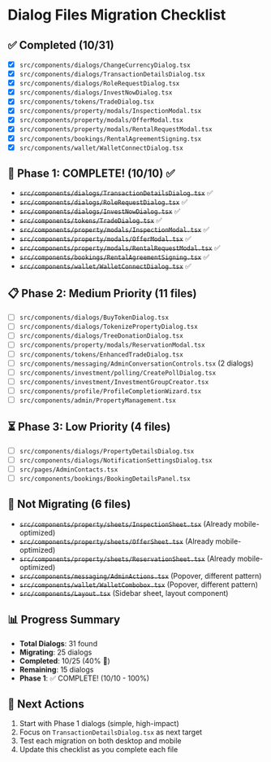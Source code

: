 # Dialog Files Migration Checklist

## ✅ Completed (10/31) 
- [x] `src/components/dialogs/ChangeCurrencyDialog.tsx`
- [x] `src/components/dialogs/TransactionDetailsDialog.tsx`
- [x] `src/components/dialogs/RoleRequestDialog.tsx`
- [x] `src/components/dialogs/InvestNowDialog.tsx`
- [x] `src/components/tokens/TradeDialog.tsx`
- [x] `src/components/property/modals/InspectionModal.tsx`
- [x] `src/components/property/modals/OfferModal.tsx`
- [x] `src/components/property/modals/RentalRequestModal.tsx`
- [x] `src/components/bookings/RentalAgreementSigning.tsx`
- [x] `src/components/wallet/WalletConnectDialog.tsx`

## 🎉 Phase 1: COMPLETE! (10/10) ✅
- ~~`src/components/dialogs/TransactionDetailsDialog.tsx`~~ ✅
- ~~`src/components/dialogs/RoleRequestDialog.tsx`~~ ✅
- ~~`src/components/dialogs/InvestNowDialog.tsx`~~ ✅
- ~~`src/components/tokens/TradeDialog.tsx`~~ ✅
- ~~`src/components/property/modals/InspectionModal.tsx`~~ ✅
- ~~`src/components/property/modals/OfferModal.tsx`~~ ✅
- ~~`src/components/property/modals/RentalRequestModal.tsx`~~ ✅
- ~~`src/components/bookings/RentalAgreementSigning.tsx`~~ ✅
- ~~`src/components/wallet/WalletConnectDialog.tsx`~~ ✅

## 📋 Phase 2: Medium Priority (11 files)
- [ ] `src/components/dialogs/BuyTokenDialog.tsx`
- [ ] `src/components/dialogs/TokenizePropertyDialog.tsx`
- [ ] `src/components/dialogs/TreeDonationDialog.tsx`
- [ ] `src/components/property/modals/ReservationModal.tsx`
- [ ] `src/components/tokens/EnhancedTradeDialog.tsx`
- [ ] `src/components/messaging/AdminConversationControls.tsx` (2 dialogs)
- [ ] `src/components/investment/polling/CreatePollDialog.tsx`
- [ ] `src/components/investment/InvestmentGroupCreator.tsx`
- [ ] `src/components/profile/ProfileCompletionWizard.tsx`
- [ ] `src/components/admin/PropertyManagement.tsx`

## ⏳ Phase 3: Low Priority (4 files)
- [ ] `src/components/dialogs/PropertyDetailsDialog.tsx`
- [ ] `src/components/dialogs/NotificationSettingsDialog.tsx`
- [ ] `src/pages/AdminContacts.tsx`
- [ ] `src/components/bookings/BookingDetailsPanel.tsx`

## 🚫 Not Migrating (6 files)
- ~~`src/components/property/sheets/InspectionSheet.tsx`~~ (Already mobile-optimized)
- ~~`src/components/property/sheets/OfferSheet.tsx`~~ (Already mobile-optimized)
- ~~`src/components/property/sheets/ReservationSheet.tsx`~~ (Already mobile-optimized)
- ~~`src/components/messaging/AdminActions.tsx`~~ (Popover, different pattern)
- ~~`src/components/wallet/WalletCombobox.tsx`~~ (Popover, different pattern)
- ~~`src/components/Layout.tsx`~~ (Sidebar sheet, layout component)

## 📊 Progress Summary
- **Total Dialogs**: 31 found
- **Migrating**: 25 dialogs 
- **Completed**: 10/25 (40% 🚀)
- **Remaining**: 15 dialogs
- **Phase 1**: ✅ COMPLETE! (10/10 - 100%)

## 🎯 Next Actions
1. Start with Phase 1 dialogs (simple, high-impact)
2. Focus on `TransactionDetailsDialog.tsx` as next target
3. Test each migration on both desktop and mobile
4. Update this checklist as you complete each file 